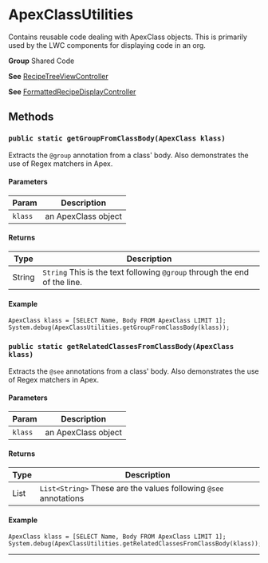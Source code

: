 # ApexClassUtilities

Contains reusable code dealing with ApexClass objects.
This is primarily used by the LWC components for displaying code
in an org.


**Group** Shared Code


**See** [RecipeTreeViewController](https://github.com/trailheadapps/apex-recipes/wiki/RecipeTreeViewController)


**See** [FormattedRecipeDisplayController](https://github.com/trailheadapps/apex-recipes/wiki/FormattedRecipeDisplayController)

## Methods
### `public static getGroupFromClassBody(ApexClass klass)`

Extracts the `@group` annotation from a class' body. Also demonstrates the use of Regex matchers in Apex.

#### Parameters

|Param|Description|
|---|---|
|`klass`|an ApexClass object|

#### Returns

|Type|Description|
|---|---|
|String|`String` This is the text following `@group` through the end of the line.|

#### Example
```apex
ApexClass klass = [SELECT Name, Body FROM ApexClass LIMIT 1];
System.debug(ApexClassUtilities.getGroupFromClassBody(klass));
```


### `public static getRelatedClassesFromClassBody(ApexClass klass)`

Extracts the `@see` annotations from a class' body. Also demonstrates the use of Regex matchers in Apex.

#### Parameters

|Param|Description|
|---|---|
|`klass`|an ApexClass object|

#### Returns

|Type|Description|
|---|---|
|List<String>|`List<String>` These are the values following `@see` annotations|

#### Example
```apex
ApexClass klass = [SELECT Name, Body FROM ApexClass LIMIT 1];
System.debug(ApexClassUtilities.getRelatedClassesFromClassBody(klass));
```


---
